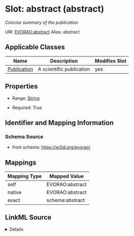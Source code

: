 

# Slot: abstract (abstract) 


_Concise summary of the publication_





URI: [EVORAO:abstract](https://w3id.org/evorao/abstract)
Alias: abstract

<!-- no inheritance hierarchy -->





## Applicable Classes

| Name | Description | Modifies Slot |
| --- | --- | --- |
| [Publication](Publication.md) | A scientific publication |  yes  |







## Properties

* Range: [String](String.md)

* Required: True





## Identifier and Mapping Information







### Schema Source


* from schema: https://w3id.org/evorao/




## Mappings

| Mapping Type | Mapped Value |
| ---  | ---  |
| self | EVORAO:abstract |
| native | EVORAO:abstract |
| exact | schema:abstract |




## LinkML Source

<details>
```yaml
name: abstract
description: Concise summary of the publication
title: abstract
from_schema: https://w3id.org/evorao/
exact_mappings:
- schema:abstract
rank: 1000
alias: abstract
domain_of:
- Publication
range: string
required: true
multivalued: false

```
</details>